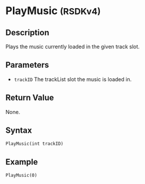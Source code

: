 # PlayMusic <small>(RSDKv4)</small>

## Description
Plays the music currently loaded in the given track slot.

## Parameters
- `trackID`
The trackList slot the music is loaded in.

## Return Value
None.

## Syntax
```
PlayMusic(int trackID)
```

## Example
```
PlayMusic(0)
```